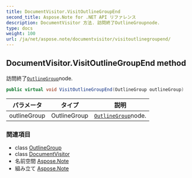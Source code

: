 ```yaml
---
title: DocumentVisitor.VisitOutlineGroupEnd
second_title: Aspose.Note for .NET API リファレンス
description: DocumentVisitor 方法. 訪問終了OutlineGroupnode.
type: docs
weight: 100
url: /ja/net/aspose.note/documentvisitor/visitoutlinegroupend/
---
```

## DocumentVisitor.VisitOutlineGroupEnd method

訪問終了[`OutlineGroup`](../../outlinegroup/)node.

```csharp
public virtual void VisitOutlineGroupEnd(OutlineGroup outlineGroup)
```

| パラメータ | タイプ | 説明 |
| --- | --- | --- |
| outlineGroup | OutlineGroup | [`OutlineGroup`](../../outlinegroup/)node. |

### 関連項目

* class [OutlineGroup](../../outlinegroup/)
* class [DocumentVisitor](../)
* 名前空間 [Aspose.Note](../../documentvisitor/)
* 組み立て [Aspose.Note](../../../)


